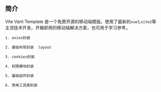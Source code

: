 
## 简介

Vite Vant Template 是一个免费开源的移动端模版。使用了最新的`vue3`,`vite2`等主流技术开发，开箱即用的移动端解决方案，也可用于学习参考。

~~~
1. axios封装

2. 基础布局封装  layout

3. cookies封装

4. 权限模块封装

5. 基础组件封装

6. 常用工具类封装
~~~

